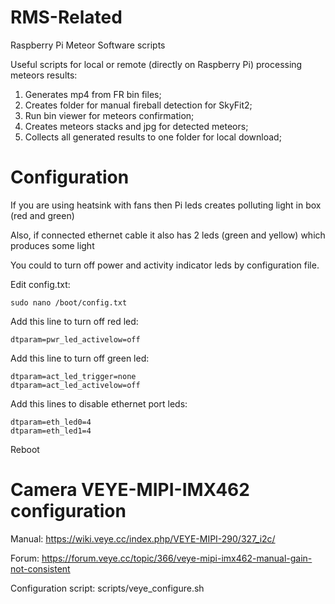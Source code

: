 # RMS-Related
Raspberry Pi Meteor Software scripts

Useful scripts for local or remote (directly on Raspberry Pi) processing meteors results:
1. Generates mp4 from FR bin files;
2. Creates folder for manual fireball detection for SkyFit2;
3. Run bin viewer for meteors confirmation;
4. Creates meteors stacks and jpg for detected meteors;
5. Collects all generated results to one folder for local download;

# Configuration
If you are using heatsink with fans then Pi leds creates polluting light in box (red and green)

Also, if connected ethernet cable it also has 2 leds (green and yellow) which produces some light  

You could to turn off power and activity indicator leds by configuration file.

Edit config.txt:
```Shell
sudo nano /boot/config.txt
```
Add this line to turn off red led:
```
dtparam=pwr_led_activelow=off
```
Add this line to turn off green led:
```
dtparam=act_led_trigger=none
dtparam=act_led_activelow=off
```
Add this lines to disable ethernet port leds:
```
dtparam=eth_led0=4
dtparam=eth_led1=4
```

Reboot

# Camera VEYE-MIPI-IMX462 configuration
Manual: https://wiki.veye.cc/index.php/VEYE-MIPI-290/327_i2c/

Forum: https://forum.veye.cc/topic/366/veye-mipi-imx462-manual-gain-not-consistent

Configuration script: scripts/veye_configure.sh
